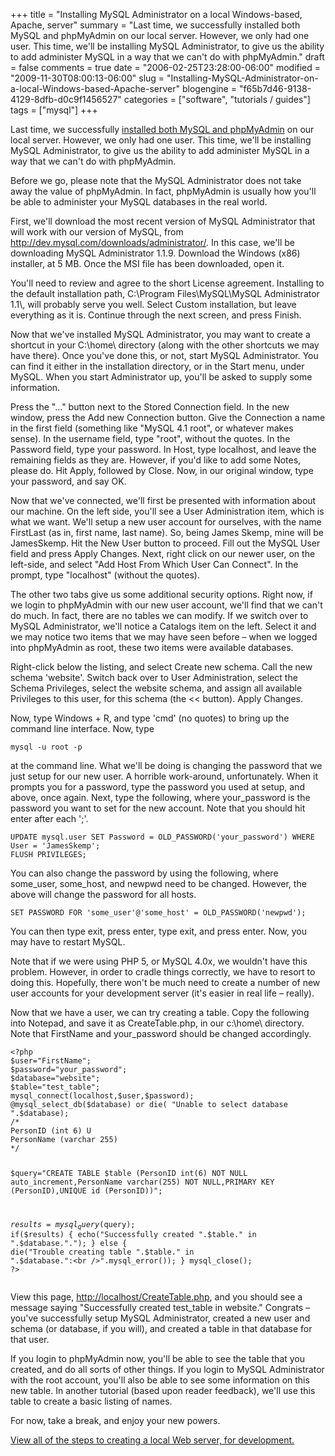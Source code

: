 +++
title = "Installing MySQL Administrator on a local Windows-based, Apache, server"
summary = "Last time, we successfully installed both MySQL and phpMyAdmin on our local server.  However, we only had one user. This time, we'll be installing MySQL Administrator, to give us the ability to add administer MySQL in a way that we can't do with phpMyAdmin."
draft = false
comments = true
date = "2006-02-25T23:28:00-06:00"
modified = "2009-11-30T08:00:13-06:00"
slug = "Installing-MySQL-Administrator-on-a-local-Windows-based-Apache-server"
blogengine = "f65b7d46-9138-4129-8dfb-d0c9f1456527"
categories = ["software", "tutorials / guides"]
tags = ["mysql"]
+++

<p>Last time, we successfully <a href="http://strivinglife.com/words/post/Installing-MySQL-and-phpMyAdmin-on-a-local-Windows-based%2c-Apache%2c-server.aspx">installed both MySQL and phpMyAdmin</a> on our local server. However, we only had one user. This time, we'll be installing MySQL Administrator, to give us the ability to add administer MySQL in a way that we can't do with phpMyAdmin.</p>
<p>Before we go, please note that the MySQL Administrator does not take away the value of phpMyAdmin. In fact, phpMyAdmin is usually how you'll be able to administer your MySQL databases in the real world.</p>
<p>First, we'll download the most recent version of MySQL Administrator that will work with our version of MySQL, from <a href="http://dev.mysql.com/downloads/administrator/">http://dev.mysql.com/downloads/administrator/</a>. In this case, we'll be downloading MySQL Administrator 1.1.9. Download the Windows (x86) installer, at 5 MB. Once the MSI file has been downloaded, open it.</p>
<p>You'll need to review and agree to the short License agreement. Installing to the default installation path, C:\Program Files\MySQL\MySQL Administrator 1.1\, will probably serve you well. Select Custom installation, but leave everything as it is. Continue through the next screen, and press Finish.</p>
<p>Now that we've installed MySQL Administrator, you may want to create a shortcut in your C:\home\ directory (along with the other shortcuts we may have there). Once you've done this, or not, start MySQL Administrator. You can find it either in the installation directory, or in the Start menu, under MySQL. When you start Administrator up, you'll be asked to supply some information.</p>
<p>Press the "..." button next to the Stored Connection field. In the new window, press the Add new Connection button. Give the Connection a name in the first field (something like "MySQL 4.1 root", or whatever makes sense). In the username field, type "root", without the quotes. In the Password field, type your password. In Host, type localhost, and leave the remaining fields as they are. However, if you'd like to add some Notes, please do. Hit Apply, followed by Close. Now, in our original window, type your password, and say OK.</p>
<p>Now that we've connected, we'll first be presented with information about our machine. On the left side, you'll see a User Administration item, which is what we want. We'll setup a new user account for ourselves, with the name FirstLast (as in, first name, last name). So, being James Skemp, mine will be JamesSkemp. Hit the New User button to proceed. Fill out the MySQL User field and press Apply Changes. Next, right click on our newer user, on the left-side, and select "Add Host From Which User Can Connect". In the prompt, type "localhost" (without the quotes).</p>
<p>The other two tabs give us some additional security options. Right now, if we login to phpMyAdmin with our new user account, we'll find that we can't do much. In fact, there are no tables we can modify. If we switch over to MySQL Administrator, we'll notice a Catalogs item on the left. Select it and we may notice two items that we may have seen before &ndash; when we logged into phpMyAdmin as root, these two items were available databases.</p>
<p>Right-click below the listing, and select Create new schema. Call the new schema 'website'. Switch back over to User Administration, select the Schema Privileges, select the website schema, and assign all available Privileges to this user, for this schema (the &lt;&lt; button). Apply Changes.</p>
<p>Now, type Windows + R, and type 'cmd' (no quotes) to bring up the command line interface. Now, type</p>
<pre class="code"><code class="powershell">mysql -u root -p</code></pre>
<p>at the command line. What we'll be doing is changing the password that we just setup for our new user. A horrible work-around, unfortunately. When it prompts you for a password, type the password you used at setup, and above, once again. Next, type the following, where your_password is the password you want to set for the new account. Note that you should hit enter after each ';'.</p>
<pre class="code"><code class="sql">UPDATE mysql.user SET Password = OLD_PASSWORD('your_password') WHERE User = 'JamesSkemp';
FLUSH PRIVILEGES;</code></pre>
<p>You can also change the password by using the following, where some_user, some_host, and newpwd need to be changed. However, the above will change the password for all hosts.</p>
<pre class="code"><code class="sql">SET PASSWORD FOR 'some_user'@'some_host' = OLD_PASSWORD('newpwd');</code></pre>
<p>You can then type exit, press enter, type exit, and press enter. Now, you may have to restart MySQL.</p>
<p>Note that if we were using PHP 5, or MySQL 4.0x, we wouldn't have this problem. However, in order to cradle things correctly, we have to resort to doing this. Hopefully, there won't be much need to create a number of new user accounts for your development server (it's easier in real life &ndash; really).</p>
<p>Now that we have a user, we can try creating a table. Copy the following into Notepad, and save it as CreateTable.php, in our c:\home\ directory. Note that FirstName and your_password should be changed accordingly.</p>
<pre class="code"><code class="php">&lt;?php
$user="FirstName";
$password="your_password";
$database="website";
$table="test_table";
mysql_connect(localhost,$user,$password);
@mysql_select_db($database) or die( "Unable to select database ".$database);
/*
PersonID (int 6) U
PersonName (varchar 255)
*/

$query="CREATE TABLE $table (PersonID int(6) NOT NULL auto_increment,PersonName varchar(255) NOT NULL,PRIMARY KEY (PersonID),UNIQUE id (PersonID))";

$results=mysql_query($query);
if($results) {
	echo("Successfully created ".$table." in ".$database.".");
}
else {
	die("Trouble creating table ".$table." in ".$database.":&lt;br /&gt;".mysql_error());
}
mysql_close();
?&gt;</code></pre>
<p>View this page, <a rel="nofollow" href="http://localhost/CreateTable.php">http://localhost/CreateTable.php</a>, and you should see a message saying "Successfully created test_table in website." Congrats &ndash; you've successfully setup MySQL Administrator, created a new user and schema (or database, if you will), and created a table in that database for that user.</p>
<p>If you login to phpMyAdmin now, you'll be able to see the table that you created, and do all sorts of other things. If you login to MySQL Administrator with the root account, you'll also be able to see some information on this new table. In another tutorial (based upon reader feedback), we'll use this table to create a basic listing of names.</p>
<p>For now, take a break, and enjoy your new powers.</p>
<p><a href="http://strivinglife.com/local-apache-server/">View all of the steps to creating a local Web server, for development.</a></p>
